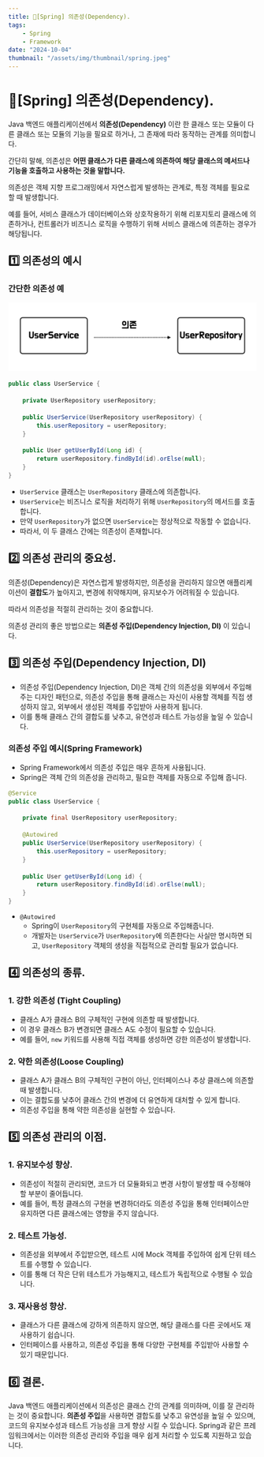 ```yaml
---
title: 🍃[Spring] 의존성(Dependency).
tags:
    - Spring
    - Framework
date: "2024-10-04"
thumbnail: "/assets/img/thumbnail/spring.jpeg"
---
```


# 🍃[Spring] 의존성(Dependency).

Java 백엔드 애플리케이션에서 **의존성(Dependency)** 이란 한 클래스 또는 모듈이 다른 클래스 또는 모듈의 기능을 필요로 하거나, 그 존재에 따라 동작하는 관계를 의미합니다.

간단히 말해, 의존성은 **어떤 클래스가 다른 클래스에 의존하여 해당 클래스의 메서드나 기능을 호출하고 사용하는 것을 말합니다.**

의존성은 객체 지향 프로그래밍에서 자연스럽게 발생하는 관계로, 특정 객체를 필요로 할 때 발생합니다.

예를 들어, 서비스 클래스가 데이터베이스와 상호작용하기 위해 리포지토리 클래스에 의존하거나, 컨트롤러가 비즈니스 로직을 수행하기 위해 서비스 클래스에 의존하는 경우가 해당됩니다.

## 1️⃣ 의존성의 예시

### 간단한 의존성 예

<img src = "https://github.com/devKobe24/images2/blob/main/springboot/dependency.png?raw=true">

```java
public class UserService {
    
    private UserRepository userRepository;
    
    public UserService(UserRepository userRepository) {
        this.userRepository = userRepository;
    }
    
    public User getUserById(Long id) {
        return userRepository.findById(id).orElse(null);
    }
}
```

- `UserService` 클래스는 `UserRepository` 클래스에 의존합니다.
- `UserService`는 비즈니스 로직을 처리하기 위해 `UserRepository`의 메서드를 호출합니다.
- 만약 `UserRepository`가 없으면 `UserService`는 정상적으로 작동할 수 없습니다.
- 따라서, 이 두 클래스 간에는 의존성이 존재합니다.

## 2️⃣ 의존성 관리의 중요성.

의존성(Dependency)은 자연스럽게 발생하지만, 의존성을 관리하지 않으면 애플리케이션이 **결합도**가 높아지고, 변경에 취약해지며, 유지보수가 어려워질 수 있습니다.

따라서 의존성을 적절히 관리하는 것이 중요합니다.

의존성 관리의 좋은 방법으로는 **의존성 주입(Dependency Injection, DI)** 이 있습니다.

## 3️⃣ 의존성 주입(Dependency Injection, DI)

- 의존성 주입(Dependency Injection, DI)은 객체 간의 의존성을 외부에서 주입해주는 디자인 패턴으로, 의존성 주입을 통해 클래스는 자신이 사용할 객체를 직접 생성하지 않고, 외부에서 생성된 객체를 주입받아 사용하게 됩니다.
- 이를 통해 클래스 간의 결합도를 낮추고, 유연성과 테스트 가능성을 높일 수 있습니다.

### 의존성 주입 예시(Spring Framework)
- Spring Framework에서 의존성 주입은 매우 흔하게 사용됩니다.
- Spring은 객체 간의 의존성을 관리하고, 필요한 객체를 자동으로 주입해 줍니다.

```java
@Service
public class UserService {
    
    private final UserRepository userRepository;
    
    @Autowired
    public UserService(UserRepository userRepository) {
        this.userRepository = userRepository;
    }
    
    public User getUserById(Long id) {
        return userRepository.findById(id).orElse(null);
    }
}
```

- `@Autowired`
    - Spring이 `UserRepository`의 구현체를 자동으로 주입해줍니다.
    - 개발자는 `UserService`가 `UserRepository`에 의존한다는 사실만 명시하면 되고, `UserRepository` 객체의 생성을 직접적으로 관리할 필요가 없습니다.

## 4️⃣ 의존성의 종류.

### 1. 강한 의존성 (Tight Coupling)
- 클래스 A가 클래스 B의 구체적인 구현에 의존할 때 발생합니다.
- 이 경우 클래스 B가 변경되면 클래스 A도 수정이 필요할 수 있습니다.
- 예를 들어, `new` 키워드를 사용해 직접 객체를 생성하면 강한 의존성이 발생합니다.

### 2. 약한 의존성(Loose Coupling)
- 클래스 A가 클래스 B의 구체적인 구현이 아닌, 인터페이스나 추상 클래스에 의존할 때 발생합니다.
- 이는 결합도를 낮추어 클래스 간의 변경에 더 유연하게 대처할 수 있게 합니다.
- 의존성 주입을 통해 약한 의존성을 실현할 수 있습니다.

## 5️⃣ 의존성 관리의 이점.

### 1. 유지보수성 향상.
- 의존성이 적절히 관리되면, 코드가 더 모듈화되고 변경 사항이 발생할 때 수정해야 할 부분이 줄어듭니다.
- 예를 들어, 특정 클래스의 구현을 변경하더라도 의존성 주입을 통해 인터페이스만 유지하면 다른 클래스에는 영향을 주지 않습니다.

### 2. 테스트 가능성.
- 의존성을 외부에서 주입받으면, 테스트 시에 Mock 객체를 주입하여 쉽게 단위 테스트를 수행할 수 있습니다.
- 이를 통해 더 작은 단위 테스트가 가능해지고, 테스트가 독립적으로 수행될 수 있습니다.

### 3. 재사용성 향상.
- 클래스가 다른 클래스에 강하게 의존하지 않으면, 해당 클래스를 다른 곳에서도 재사용하기 쉽습니다.
- 인터페이스를 사용하고, 의존성 주입을 통해 다양한 구현체를 주입받아 사용할 수 있기 때문입니다.

## 6️⃣ 결론.
Java 백엔드 애플리케이션에서 의존성은 클래스 간의 관계를 의미하며, 이를 잘 관리하는 것이 중요합니다.
**의존성 주입**을 사용하면 결합도를 낮추고 유연성을 높일 수 있으며, 코드의 유지보수성과 테스트 가능성을 크게 향상 시킬 수 있습니다.
Spring과 같은 프레임워크에서는 이러한 의존성 관리와 주입을 매우 쉽게 처리할 수 있도록 지원하고 있습니다.
